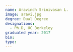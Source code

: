```yaml
---
name: Aravindh Srinivasan L.
image: aravi.jpg
degree: Dual Degree
designations: 
  - Ph.D, UC Berkeley
graduated year: 2017
bio:
type:
---
```

